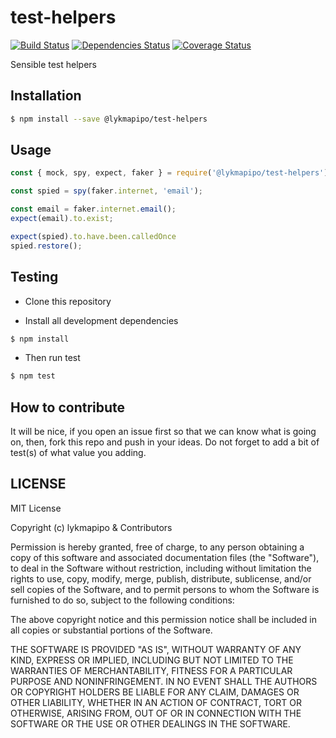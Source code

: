 # test-helpers

[![Build Status](https://travis-ci.org/lykmapipo/test-helpers.svg?branch=master)](https://travis-ci.org/lykmapipo/test-helpers)
[![Dependencies Status](https://david-dm.org/lykmapipo/test-helpers.svg?style=flat-square)](https://david-dm.org/lykmapipo/test-helpers)
[![Coverage Status](https://coveralls.io/repos/github/lykmapipo/test-helpers/badge.svg?branch=master)](https://coveralls.io/github/lykmapipo/test-helpers?branch=master)

Sensible test helpers

## Installation

```sh
$ npm install --save @lykmapipo/test-helpers
```

## Usage
```js
const { mock, spy, expect, faker } = require('@lykmapipo/test-helpers');

const spied = spy(faker.internet, 'email');

const email = faker.internet.email();
expect(email).to.exist;

expect(spied).to.have.been.calledOnce
spied.restore();
```

## Testing

- Clone this repository

- Install all development dependencies

```sh
$ npm install
```

- Then run test

```sh
$ npm test
```

## How to contribute

It will be nice, if you open an issue first so that we can know what is going on, then, fork this repo and push in your ideas. Do not forget to add a bit of test(s) of what value you adding.

## LICENSE

MIT License

Copyright (c) lykmapipo & Contributors

Permission is hereby granted, free of charge, to any person obtaining a copy of this software and associated documentation files (the "Software"), to deal in the Software without restriction, including without limitation the rights to use, copy, modify, merge, publish, distribute, sublicense, and/or sell copies of the Software, and to permit persons to whom the Software is furnished to do so, subject to the following conditions:

The above copyright notice and this permission notice shall be included in all copies or substantial portions of the Software.

THE SOFTWARE IS PROVIDED "AS IS", WITHOUT WARRANTY OF ANY KIND, EXPRESS OR IMPLIED, INCLUDING BUT NOT LIMITED TO THE WARRANTIES OF MERCHANTABILITY, FITNESS FOR A PARTICULAR PURPOSE AND NONINFRINGEMENT. IN NO EVENT SHALL THE AUTHORS OR COPYRIGHT HOLDERS BE LIABLE FOR ANY CLAIM, DAMAGES OR OTHER LIABILITY, WHETHER IN AN ACTION OF CONTRACT, TORT OR OTHERWISE, ARISING FROM, OUT OF OR IN CONNECTION WITH THE SOFTWARE OR THE USE OR OTHER DEALINGS IN THE SOFTWARE.
